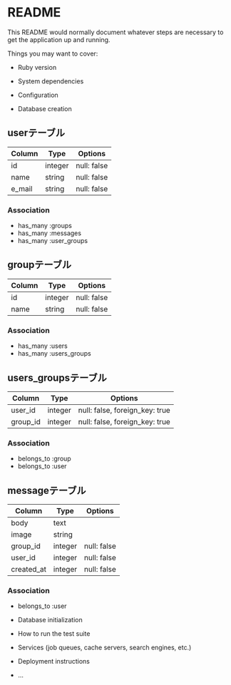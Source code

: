 # README

This README would normally document whatever steps are necessary to get the
application up and running.

Things you may want to cover:

* Ruby version

* System dependencies

* Configuration

* Database creation


## userテーブル

|Column|Type|Options|
|------|----|-------|
|id|integer|null: false|
|name|string|null: false|
|e_mail|string|null: false|

### Association
- has_many :groups
- has_many :messages
- has_many :user_groups


## groupテーブル

|Column|Type|Options|
|------|----|-------|
|id|integer|null: false|
|name|string|null: false|

### Association
- has_many :users
- has_many :users_groups


## users_groupsテーブル

|Column|Type|Options|
|------|----|-------|
|user_id|integer|null: false, foreign_key: true|
|group_id|integer|null: false, foreign_key: true|

### Association
- belongs_to :group
- belongs_to :user


## messageテーブル

|Column|Type|Options|
|------|----|-------|
|body|text||
|image|string||
|group_id|integer|null: false|
|user_id|integer|null: false|
|created_at|integer|null: false|

### Association
- belongs_to :user


* Database initialization

* How to run the test suite

* Services (job queues, cache servers, search engines, etc.)

* Deployment instructions

* ...


